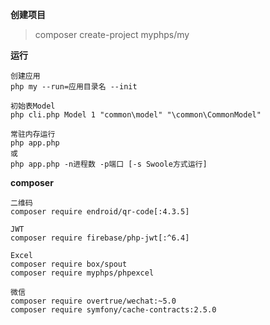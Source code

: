 **创建项目**    
> composer create-project myphps/my  

**运行**  
```
创建应用  
php my --run=应用目录名 --init 

初始表Model  
php cli.php Model 1 "common\model" "\common\CommonModel" 

常驻内存运行  
php app.php  
或  
php app.php -n进程数 -p端口 [-s Swoole方式运行] 
```

**composer**  
```
二维码
composer require endroid/qr-code[:4.3.5]

JWT
composer require firebase/php-jwt[:^6.4]

Excel
composer require box/spout
composer require myphps/phpexcel

微信
composer require overtrue/wechat:~5.0
composer require symfony/cache-contracts:2.5.0
```
